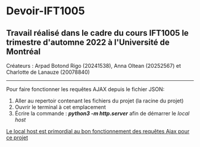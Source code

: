 # Devoir-IFT1005
## Travail réalisé dans le cadre du cours IFT1005 le trimestre d'automne 2022 à l'Université de Montréal

Créateurs : Arpad Botond Rigo (20241538), Anna Oltean (20252567) et Charlotte de Lanauze (20078840)
- - -
Pour faire fonctionner les requêtes AJAX depuis le fichier JSON:
  1. Aller au repertoir contenant les fichiers du projet (la racine du projet)
  2. Ouvrir le terminal à cet emplacement
  3. Écrire la commande : ***python3 -m http.server*** afin de démarrer le *local host*

<ins>Le local host est primordial au bon fonctionnement des requêtes Ajax pour ce projet<ins>
